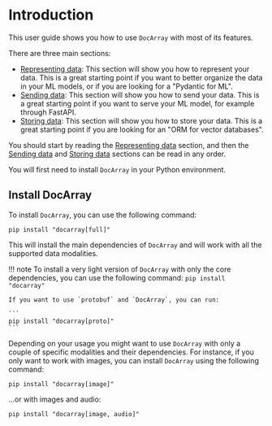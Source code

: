 # Introduction

This user guide shows you how to use `DocArray` with most of its features.

There are three main sections:

- [Representing data](representing/first_step.md): This section will show you how to represent your data. This is a great starting point if you want to better organize the data in your ML models, or if you are looking for a "Pydantic for ML".
- [Sending data](sending/first_step.md): This section will show you how to send your data. This is a great starting point if you want to serve your ML model, for example through FastAPI.
- [Storing data](storing/first_step.md): This section will show you how to store your data. This is a great starting point if you are looking for an "ORM for vector databases".

You should start by reading the [Representing data](representing/first_step.md) section, and then the [Sending data](sending/first_step.md) and [Storing data](storing/first_step.md) sections can be read in any order.

You will first need to install `DocArray` in your Python environment. 

## Install DocArray

To install `DocArray`, you can use the following command:

```console
pip install "docarray[full]"
```

This will install the main dependencies of `DocArray` and will work with all the supported data modalities.

!!! note 
    To install a very light version of `DocArray` with only the core dependencies, you can use the following command:
    ```
    pip install "docarray"
    ``` 
    
    If you want to use `protobuf` and `DocArray`, you can run:

    ```
    pip install "docarray[proto]"
    ``` 

Depending on your usage you might want to use `DocArray` with only a couple of specific modalities and their dependencies. 
For instance, if you only want to work with images, you can install `DocArray` using the following command:

```
pip install "docarray[image]"
```

...or with images and audio:

```
pip install "docarray[image, audio]"
```
